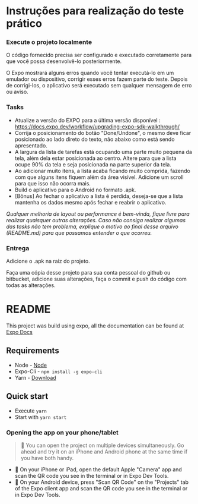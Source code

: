 # Instruções para realização do teste prático

### Execute o projeto localmente

O código fornecido precisa ser configurado e executado corretamente para que você possa desenvolvê-lo posteriormente.

O Expo mostrará alguns erros quando você tentar executá-lo em um emulador ou dispositivo, corrigir esses erros fazem parte do teste. Depois de corrigi-los, o aplicativo será executado sem qualquer mensagem de erro ou aviso.

### Tasks

* Atualize a versão do EXPO para a última versão disponível : https://docs.expo.dev/workflow/upgrading-expo-sdk-walkthrough/
* Corrija o posicionamento do botão "Done/Undone", o mesmo deve ficar posicionado ao lado direto do texto, não abaixo como está sendo apresentado.
* A largura da lista de tarefas está ocupando uma parte muito pequena da tela, além dela estar posicionada ao centro. Altere para que a lista ocupe 90% da tela e seja posicionada na parte superior da tela.
* Ao adicionar muito itens, a lista acaba ficando muito comprida, fazendo com que alguns itens fiquem além da área visível. Adicione um scroll para que isso não ocorra mais.
* Build o aplicativo para o Android no formato .apk.
* [Bônus] Ao fechar o aplicativo a lista é perdida, deseja-se que a lista mantenha os dados mesmo após fechar e reabrir o aplicativo.
 
_Qualquer melhoria de layout ou performance é bem-vinda, fique livre para realizar quaisquer outras alterações. Caso não consiga realizar algumas das tasks não tem problema, explique o motivo ao final desse arquivo (README.md) para que possamos entender o que ocorreu._
 
### Entrega

Adicione o .apk na raiz do projeto.

Faça uma cópia desse projeto para sua conta pessoal do github ou bitbucket, adicione suas alterações, faça o commit e push do código com todas as alterações.

# README #

This project was build using expo, all the documentation can be found at [Expo Docs]
 
[Expo Docs]: https://docs.expo.io

## Requirements

* Node - [Node](https://nodejs.org/en/)
* Expo-Cli - `npm install -g expo-cli`
* Yarn - [Download](https://classic.yarnpkg.com/en/docs/install/#windows-stable)

## Quick start
 
* Execute `yarn`
* Start with `yarn start`

### Opening the app on your phone/tablet

> 👨 You can open the project on multiple devices simultaneously. Go ahead and try it on an iPhone and Android phone at the same time if you have both handy.

* 🍎 On your iPhone or iPad, open the default Apple "Camera" app and scan the QR code you see in the terminal or in Expo Dev Tools.
* 🤖 On your Android device, press "Scan QR Code" on the "Projects" tab of the Expo client app and scan the QR code you see in the terminal or in Expo Dev Tools.